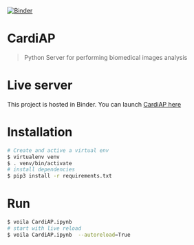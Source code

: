 [![Binder](https://mybinder.org/badge_logo.svg)](https://mybinder.org/v2/gh/CardiAP/CardiAp/HEAD?urlpath=%2Fvoila%2Frender%2FCardiAP.ipynb)

CardiAP
=======

> Python Server for performing biomedical images analysis


# Live server

This project is hosted in Binder. You can launch [CardiAP here](https://mybinder.org/v2/gh/CardiAP/CardiAp/HEAD?urlpath=%2Fvoila%2Frender%2FCardiAP.ipynb) 

# Installation

```bash
# Create and active a virtual env
$ virtualenv venv
$ . venv/bin/activate
# install dependencies
$ pip3 install -r requirements.txt 
```

# Run

```bash
$ voila CardiAP.ipynb
# start with live reload
$ voila CardiAP.ipynb  --autoreload=True
```
